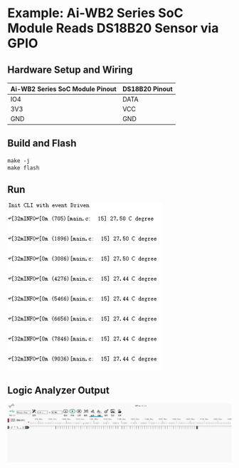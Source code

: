 # Example: Ai-WB2 Series SoC Module Reads DS18B20 Sensor via GPIO

## Hardware Setup and Wiring

| Ai-WB2 Series SoC Module Pinout | DS18B20 Pinout |
|---|---|
| IO4 | DATA |
| 3V3 | VCC |
| GND | GND |

## Build and Flash

```shell
make -j
make flash
```

## Run

![img](img/demo.jpg)

## Logic Analyzer Output

![img](img/logic_analyzer.jpg)
